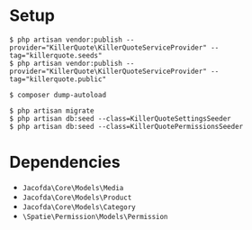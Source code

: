 # Setup

```
$ php artisan vendor:publish --provider="KillerQuote\KillerQuoteServiceProvider" --tag="killerquote.seeds"
$ php artisan vendor:publish --provider="KillerQuote\KillerQuoteServiceProvider" --tag="killerquote.public"

$ composer dump-autoload

$ php artisan migrate
$ php artisan db:seed --class=KillerQuoteSettingsSeeder
$ php artisan db:seed --class=KillerQuotePermissionsSeeder

```

# Dependencies 

- `Jacofda\Core\Models\Media`
- `Jacofda\Core\Models\Product`
- `Jacofda\Core\Models\Category`
- `\Spatie\Permission\Models\Permission`
